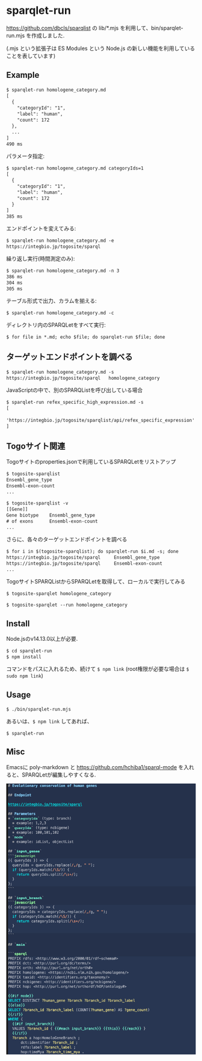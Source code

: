 # sparqlet-run

https://github.com/dbcls/sparqlist の lib/\*.mjs を利用して、bin/sparqlet-run.mjs を作成しました.

(.mjs という拡張子は ES Modules という Node.js の新しい機能を利用していることを表しています)

## Example
```
$ sparqlet-run homologene_category.md
[
  {
    "categoryId": "1",
    "label": "human",
    "count": 172
  },
  ...
]
490 ms
```
パラメータ指定:
```
$ sparqlet-run homologene_category.md categoryIds=1
[
  {
    "categoryId": "1",
    "label": "human",
    "count": 172
  }
]
385 ms
```
エンドポイントを変えてみる:
```
$ sparqlet-run homologene_category.md -e https://integbio.jp/togosite/sparql
```
繰り返し実行(時間測定のみ):
```
$ sparqlet-run homologene_category.md -n 3
386 ms
304 ms
305 ms
```
テーブル形式で出力、カラムを揃える:
```
$ sparqlet-run homologene_category.md -c
```
ディレクトリ内のSPARQLetをすべて実行:
```
$ for file in *.md; echo $file; do sparqlet-run $file; done
```

## ターゲットエンドポイントを調べる
```
$ sparqlet-run homologene_category.md -s
https://integbio.jp/togosite/sparql   homologene_category
```
JavaScriptの中で、別のSPARQListを呼び出している場合
```
$ sparqlet-run refex_specific_high_expression.md -s
[
  'https://integbio.jp/togosite/sparqlist/api/refex_specific_expression'
]
```

## Togoサイト関連
Togoサイトのproperties.jsonで利用しているSPARQLetをリストアップ
```
$ togosite-sparqlist
Ensembl_gene_type
Ensembl-exon-count
...
```

```
$ togosite-sparqlist -v
[[Gene]]
Gene biotype    Ensembl_gene_type
# of exons      Ensembl-exon-count
...
```

さらに、各々のターゲットエンドポイントを調べる
```
$ for i in $(togosite-sparqlist); do sparqlet-run $i.md -s; done
https://integbio.jp/togosite/sparql     Ensembl_gene_type
https://integbio.jp/togosite/sparql     Ensembl-exon-count
...
```

TogoサイトSPARQListからSPARQLetを取得して、ローカルで実行してみる
```
$ togosite-sparqlet homologene_category
```
```
$ togosite-sparqlet --run homologene_category
```

## Install
Node.jsのv14.13.0以上が必要.
```
$ cd sparqlet-run
$ npm install
```
コマンドをパスに入れるため、続けて `$ npm link` (root権限が必要な場合は `$ sudo npm link`)

## Usage
```
$ ./bin/sparqlet-run.mjs
```
あるいは、`$ npm link` してあれば、
```
$ sparqlet-run
```

## Misc
Emacsに poly-markdown と https://github.com/hchiba1/sparql-mode を入れると、SPARQLetが編集しやすくなる.

![Emacs](example/sparqlet-emacs.png)
